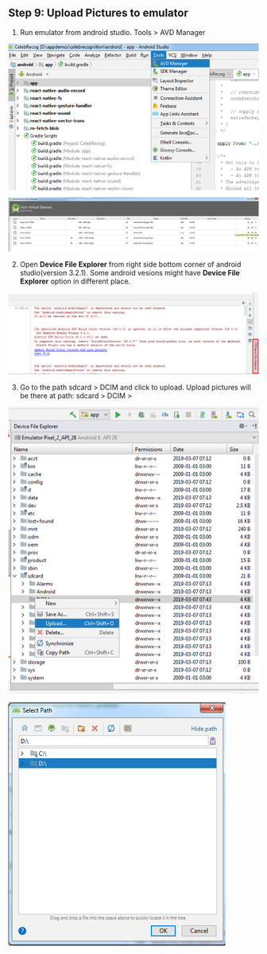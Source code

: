 ## Step 9:  Upload Pictures to emulator

1. Run emulator from android studio. Tools > AVD Manager

![emulator1.png](./imgs/emulator1.png) 
![emulator2.png](./imgs/emulator2.png) 

2. Open  **Device File Explorer** from right side bottom corner of android studio(version 3.2.1). Some android vesions might have **Device File Explorer** option in different place.

![deviceExp.png](./imgs/deviceExp.png)

3. Go to the path sdcard > DCIM and click to upload. Upload pictures will be there at path: sdcard > DCIM >

![upload1.png](./imgs/uploadpic1.png)

![upload2.png](./imgs/uploadpic2.png)
